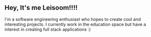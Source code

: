## Hey, It's me Leisoom!!!!

I'm a software engineering enthusiast who hopes to create cool and interesting projects. I currently work in the education space but have a interest in creating full stack applications :) 

